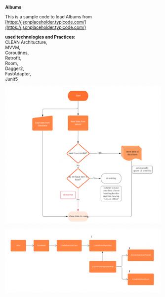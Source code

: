 **Albums**

This is a sample code to load Albums from [https://jsonplaceholder.typicode.com/](https://jsonplaceholder.typicode.com/)

**used technologies and Practices:**  
CLEAN Architucture,  
MVVM,  
Coroutines,  
Retrofit,  
Room,  
Dagger2,  
FastAdapter,  
Junit5

![Chart](docs/chart.png "Flow chart of the app")

![Chart](docs/umlChart.png "uml Chart of the app")


